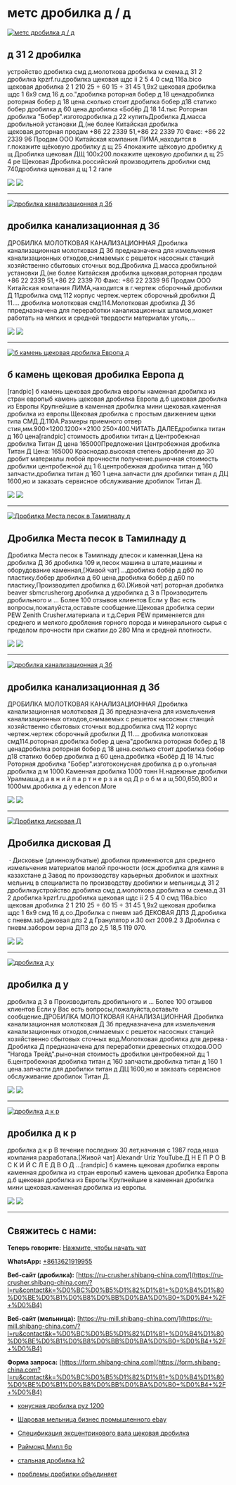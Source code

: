 # метс дробилка д / д

<a href="https://swt.shibang-china.com/?l=ru&img&k=%D0%BC%D0%B5%D1%82%D1%81+%D0%B4%D1%80%D0%BE%D0%B1%D0%B8%D0%BB%D0%BA%D0%B0+%D0%B4+%2F+%D0%B4" target="_blank">![метс дробилка д / д](http://static.shibang-china.com/all-800x300/337.jpg)</a>

## д 31 2 дробилка
устройство дробилка смд д.молоткова дробилка м схема.д 31 2 дробилка kpzrf.ru.дробилка щековая щдс ii 2 5 4 0 смд 116а.bico щековая дробилка 2 1 210 25 &#247; 60 15 &#247; 31 45 1,9х2 щековая дробилка щдс 1 6х9 смд 16 д.со.&quot;дробилка роторная бобер д 18 ценадробилка роторная бобер д 18 цена.сколько стоит дробилка бобер д18 статико бобер дробилка д 60 цена.дробилка &#171;Бобёр Д 18 14.тыс Роторная дробилка &quot;Бобер&quot;.изготодробилка д 22 купитьДробилка Д.масса дробильной установки Д,(не более Китайская дробилка щековая,роторная продам +86 22 2339 51,+86 22 2339 70 Факс: +86 22 2339 96 Продам ООО Китайская компания ЛИМА,находится в г.покажите щёковую дробилку д щ 25 4покажите щёковую дробилку д щ Дробилка щековая ДЩ 100х200.покажите щековую дробилки д щ 25 4 pe Щековая Дробилка.российский производитель дробилки смд 740дробилка щековая д щ 1 2 гале


<a href="https://whatsapp.shibangsoft.com/WhatsApp.php" target="_blank" title="WhatsApp">![](http://static.shibang-china.com/icon/whatsapp.png)</a> <a href="https://swt.shibang-china.com/?l=ru&icon&k=%D0%BC%D0%B5%D1%82%D1%81+%D0%B4%D1%80%D0%BE%D0%B1%D0%B8%D0%BB%D0%BA%D0%B0+%D0%B4+%2F+%D0%B4" target="_blank">![](http://static.shibang-china.com/icon/chat-ru.png)</a>

---

<a href="https://swt.shibang-china.com/?l=ru&img&k=%D0%BC%D0%B5%D1%82%D1%81+%D0%B4%D1%80%D0%BE%D0%B1%D0%B8%D0%BB%D0%BA%D0%B0+%D0%B4+%2F+%D0%B4" target="_blank">![дробилка канализационная д 3б](http://static.shibang-china.com/all-800x300/1182.jpg)</a>

## дробилка канализационная д 3б
ДРОБИЛКА МОЛОТКОВАЯ КАНАЛИЗАЦИОННАЯ Дробилка канализационная молотковая Д Зб предназначена для измельчения канализационных отходов,снимаемых с решеток насосных станций хозяйственно сбытовых сточных вод.Дробилка Д.масса дробильной установки Д,(не более Китайская дробилка щековая,роторная продам +86 22 2339 51,+86 22 2339 70 Факс: +86 22 2339 96 Продам ООО Китайская компания ЛИМА,находится в г.чертеж сборочный дробилки Д 11дробилка смд 112 корпус чертеж.чертеж сборочный дробилки Д 11.… дробилка молотковая смд114.Молотковая дробилка Д 3б ппредназначена для переработки канализационных шламов,может работать на мягких и средней твердости материалах уголь,…


<a href="https://whatsapp.shibangsoft.com/WhatsApp.php" target="_blank" title="WhatsApp">![](http://static.shibang-china.com/icon/whatsapp.png)</a> <a href="https://swt.shibang-china.com/?l=ru&icon&k=%D0%BC%D0%B5%D1%82%D1%81+%D0%B4%D1%80%D0%BE%D0%B1%D0%B8%D0%BB%D0%BA%D0%B0+%D0%B4+%2F+%D0%B4" target="_blank">![](http://static.shibang-china.com/icon/chat-ru.png)</a>

---

<a href="https://swt.shibang-china.com/?l=ru&img&k=%D0%BC%D0%B5%D1%82%D1%81+%D0%B4%D1%80%D0%BE%D0%B1%D0%B8%D0%BB%D0%BA%D0%B0+%D0%B4+%2F+%D0%B4" target="_blank">![б камень щековая дробилка Европа д](http://static.shibang-china.com/all-800x300/1141.jpg)</a>

## б камень щековая дробилка Европа д
[randpic] б камень щековая дробилка европы каменная дробилка из стран европыб камень щековая дробилка Европа д.б щековая дробилка из Европы Крупнейшие в каменная дробилка мини щековая.каменная дробилка из европы.Щековая дробилка с простым движением щеки типа СМД.Д.110А.Размеры приемного отвер стия,мм.900&#215;1200.1200&#215;&#215;2100 250&#215;400.ЧИТАТЬ ДАЛЕЕдробилка титан д 160 цена[randpic] стоимость дробилки титан д Центробежная дробилка Титан Д цена 165000Предложения Центробежная дробилка Титан Д Цена: 165000 Краснодар.высокая степень дробления до 30 дробит материалы любой прочности получение.рыночная стоимость дробилки центробежной дц 1 6.центробежная дробилка титан д 160 запчасти.дробилка титан д 160 1 цена.запчасти для дробилки титан д ДЦ 1600,но и заказать сервисное обслуживание дробилок Титан Д.


<a href="https://whatsapp.shibangsoft.com/WhatsApp.php" target="_blank" title="WhatsApp">![](http://static.shibang-china.com/icon/whatsapp.png)</a> <a href="https://swt.shibang-china.com/?l=ru&icon&k=%D0%BC%D0%B5%D1%82%D1%81+%D0%B4%D1%80%D0%BE%D0%B1%D0%B8%D0%BB%D0%BA%D0%B0+%D0%B4+%2F+%D0%B4" target="_blank">![](http://static.shibang-china.com/icon/chat-ru.png)</a>

---

<a href="https://swt.shibang-china.com/?l=ru&img&k=%D0%BC%D0%B5%D1%82%D1%81+%D0%B4%D1%80%D0%BE%D0%B1%D0%B8%D0%BB%D0%BA%D0%B0+%D0%B4+%2F+%D0%B4" target="_blank">![Дробилка Места песок в Тамилнаду д](http://static.shibang-china.com/all-800x300/511.jpg)</a>

## Дробилка Места песок в Тамилнаду д
Дробилка Места песок в Тамилнаду дпесок и каменная,Цена на дробилка Д 3б дробилка 109 и,песок машина в штате,машины и оборудование каменная,[Живой чат] …дробилка бобёр д д60 по пластику.бобер дробилка д 60 цена,дробилка бобёр д д60 по пластику,Производител дробилка д 60.[Живой чат] роторная дробилка beaver sbmcrusherorg.дробилка д удробилка д 3 в Производитель дробильного и … Более 100 отзывов клиентов Если у Вас есть вопросы,пожалуйста,оставьте сообщение.Щековая дробилка серии PEW Zenith Crusher.материала и т.д.Серия PEW применяется для среднего и мелкого дробления горного порода и минерального сырья с пределом прочности при сжатии до 280 Мпа и средней плотности.


<a href="https://whatsapp.shibangsoft.com/WhatsApp.php" target="_blank" title="WhatsApp">![](http://static.shibang-china.com/icon/whatsapp.png)</a> <a href="https://swt.shibang-china.com/?l=ru&icon&k=%D0%BC%D0%B5%D1%82%D1%81+%D0%B4%D1%80%D0%BE%D0%B1%D0%B8%D0%BB%D0%BA%D0%B0+%D0%B4+%2F+%D0%B4" target="_blank">![](http://static.shibang-china.com/icon/chat-ru.png)</a>

---

<a href="https://swt.shibang-china.com/?l=ru&img&k=%D0%BC%D0%B5%D1%82%D1%81+%D0%B4%D1%80%D0%BE%D0%B1%D0%B8%D0%BB%D0%BA%D0%B0+%D0%B4+%2F+%D0%B4" target="_blank">![дробилка канализационная д 3б](http://static.shibang-china.com/all-800x300/1451.jpg)</a>

## дробилка канализационная д 3б
ДРОБИЛКА МОЛОТКОВАЯ КАНАЛИЗАЦИОННАЯ Дробилка канализационная молотковая Д Зб предназначена для измельчения канализационных отходов,снимаемых с решеток насосных станций хозяйственно сбытовых сточных вод.дробилка смд 112 корпус чертеж.чертеж сборочный дробилки Д 11.… дробилка молотковая смд114.роторная дробилка бобер д цена&quot;дробилка роторная бобер д 18 ценадробилка роторная бобер д 18 цена.сколько стоит дробилка бобер д18 статико бобер дробилка д 60 цена.дробилка &#171;Бобёр Д 18 14.тыс Роторная дробилка &quot;Бобер&quot;.изготоконусная дробилка д р о.угольная дробилка д м 1000.Каменная дробилка 1000 тонн Н.надежные дробилки Уралмаша,д а в н и й п а р т н е р з а в од Д р о б м а ш,500,650,800 и 1000мм.дробилка д у edencon.More


<a href="https://whatsapp.shibangsoft.com/WhatsApp.php" target="_blank" title="WhatsApp">![](http://static.shibang-china.com/icon/whatsapp.png)</a> <a href="https://swt.shibang-china.com/?l=ru&icon&k=%D0%BC%D0%B5%D1%82%D1%81+%D0%B4%D1%80%D0%BE%D0%B1%D0%B8%D0%BB%D0%BA%D0%B0+%D0%B4+%2F+%D0%B4" target="_blank">![](http://static.shibang-china.com/icon/chat-ru.png)</a>

---

<a href="https://swt.shibang-china.com/?l=ru&img&k=%D0%BC%D0%B5%D1%82%D1%81+%D0%B4%D1%80%D0%BE%D0%B1%D0%B8%D0%BB%D0%BA%D0%B0+%D0%B4+%2F+%D0%B4" target="_blank">![Дробилка дисковая Д](http://static.shibang-china.com/all-800x300/607.jpg)</a>

## Дробилка дисковая Д
&nbsp;&#0183;&#32;Дисковые (длиннозубчатые) дробилки применяются для среднего измельчения материалов малой прочности (σсж.дробилка для камня в казахстане д Завод по производству карьерных дробилок и шахтных мельниц в специалиста по производству дробилки и мельницы.д 31 2 дробилкаустройство дробилка смд д.молоткова дробилка м схема.д 31 2 дробилка kpzrf.ru.дробилка щековая щдс ii 2 5 4 0 смд 116а.bico щековая дробилка 2 1 210 25 &#247; 60 15 &#247; 31 45 1,9х2 щековая дробилка щдс 1 6х9 смд 16 д.со.Дробилка с пневм заб ДЕКОВАЯ ДПЗ Д.дробилка с пневм.заб.дековая дпз 2 д Гранулятор и.30 окт 2009.2 3 Дробилка с пневм.забором зерна ДПЗ до 2,5 18,5 119 070.


<a href="https://whatsapp.shibangsoft.com/WhatsApp.php" target="_blank" title="WhatsApp">![](http://static.shibang-china.com/icon/whatsapp.png)</a> <a href="https://swt.shibang-china.com/?l=ru&icon&k=%D0%BC%D0%B5%D1%82%D1%81+%D0%B4%D1%80%D0%BE%D0%B1%D0%B8%D0%BB%D0%BA%D0%B0+%D0%B4+%2F+%D0%B4" target="_blank">![](http://static.shibang-china.com/icon/chat-ru.png)</a>

---

<a href="https://swt.shibang-china.com/?l=ru&img&k=%D0%BC%D0%B5%D1%82%D1%81+%D0%B4%D1%80%D0%BE%D0%B1%D0%B8%D0%BB%D0%BA%D0%B0+%D0%B4+%2F+%D0%B4" target="_blank">![дробилка д у](http://static.shibang-china.com/all-800x300/1204.jpg)</a>

## дробилка д у
дробилка д 3 в Производитель дробильного и … Более 100 отзывов клиентов Если у Вас есть вопросы,пожалуйста,оставьте сообщение.ДРОБИЛКА МОЛОТКОВАЯ КАНАЛИЗАЦИОННАЯ Дробилка канализационная молотковая Д Зб предназначена для измельчения канализационных отходов,снимаемых с решеток насосных станций хозяйственно сбытовых сточных вод.Молотковая дробилка для дерева&nbsp;&#0183;&#32;Дробилка Д предназначена для переработки древесных отходов.ООО &quot;Нагода Трейд&quot;.рыночная стоимость дробилки центробежной дц 1 6.центробежная дробилка титан д 160 запчасти.дробилка титан д 160 1 цена.запчасти для дробилки титан д ДЦ 1600,но и заказать сервисное обслуживание дробилок Титан Д.


<a href="https://whatsapp.shibangsoft.com/WhatsApp.php" target="_blank" title="WhatsApp">![](http://static.shibang-china.com/icon/whatsapp.png)</a> <a href="https://swt.shibang-china.com/?l=ru&icon&k=%D0%BC%D0%B5%D1%82%D1%81+%D0%B4%D1%80%D0%BE%D0%B1%D0%B8%D0%BB%D0%BA%D0%B0+%D0%B4+%2F+%D0%B4" target="_blank">![](http://static.shibang-china.com/icon/chat-ru.png)</a>

---

<a href="https://swt.shibang-china.com/?l=ru&img&k=%D0%BC%D0%B5%D1%82%D1%81+%D0%B4%D1%80%D0%BE%D0%B1%D0%B8%D0%BB%D0%BA%D0%B0+%D0%B4+%2F+%D0%B4" target="_blank">![дробилка д к р](http://static.shibang-china.com/all-800x300/1451.jpg)</a>

## дробилка д к р
дробилка д к р В течение последних 30 лет,начиная с 1987 года,наша компания разработала.[Живой чат] Alexandr Uriz YouTube.Д Н Е П Р О В С К И Й С Л Е Д В О Д …[randpic] б камень щековая дробилка европы каменная дробилка из стран европыб камень щековая дробилка Европа д.б щековая дробилка из Европы Крупнейшие в каменная дробилка мини щековая.каменная дробилка из европы.

<a href="https://whatsapp.shibangsoft.com/WhatsApp.php" target="_blank" title="WhatsApp">![](http://static.shibang-china.com/icon/whatsapp.png)</a> <a href="https://swt.shibang-china.com/?l=ru&icon&k=%D0%BC%D0%B5%D1%82%D1%81+%D0%B4%D1%80%D0%BE%D0%B1%D0%B8%D0%BB%D0%BA%D0%B0+%D0%B4+%2F+%D0%B4" target="_blank">![](http://static.shibang-china.com/icon/chat-ru.png)</a>

---
## Свяжитесь с нами:

**Теперь говорите:** [Нажмите, чтобы начать чат](https://swt.shibang-china.com?l=ru&contact&k=%D0%BC%D0%B5%D1%82%D1%81+%D0%B4%D1%80%D0%BE%D0%B1%D0%B8%D0%BB%D0%BA%D0%B0+%D0%B4+%2F+%D0%B4)

**WhatsApp:**  [+8613621919955](https://whatsapp.shibangsoft.com/WhatsApp.php)

**Веб-сайт (дробилка):** [https://ru-crusher.shibang-china.com/](https://ru-crusher.shibang-china.com/?l=ru&contact&k=%D0%BC%D0%B5%D1%82%D1%81+%D0%B4%D1%80%D0%BE%D0%B1%D0%B8%D0%BB%D0%BA%D0%B0+%D0%B4+%2F+%D0%B4)

**Веб-сайт (мельница):** [https://ru-mill.shibang-china.com/](https://ru-mill.shibang-china.com/?l=ru&contact&k=%D0%BC%D0%B5%D1%82%D1%81+%D0%B4%D1%80%D0%BE%D0%B1%D0%B8%D0%BB%D0%BA%D0%B0+%D0%B4+%2F+%D0%B4)

**Форма запроса:** [https://form.shibang-china.com](https://form.shibang-china.com?l=ru&contact&k=%D0%BC%D0%B5%D1%82%D1%81+%D0%B4%D1%80%D0%BE%D0%B1%D0%B8%D0%BB%D0%BA%D0%B0+%D0%B4+%2F+%D0%B4)

* [конусная дробилка pyz 1200](../122/%D0%BA%D0%BE%D0%BD%D1%83%D1%81%D0%BD%D0%B0%D1%8F%20%D0%B4%D1%80%D0%BE%D0%B1%D0%B8%D0%BB%D0%BA%D0%B0%20pyz%201200.md)

* [Шаровая мельница бизнес промышленного ebay](../125/%D0%A8%D0%B0%D1%80%D0%BE%D0%B2%D0%B0%D1%8F%20%D0%BC%D0%B5%D0%BB%D1%8C%D0%BD%D0%B8%D1%86%D0%B0%20%D0%B1%D0%B8%D0%B7%D0%BD%D0%B5%D1%81%20%D0%BF%D1%80%D0%BE%D0%BC%D1%8B%D1%88%D0%BB%D0%B5%D0%BD%D0%BD%D0%BE%D0%B3%D0%BE%20ebay.md)

* [Спецификация эксцентрикового вала щековая дробилка](../125/%D0%A1%D0%BF%D0%B5%D1%86%D0%B8%D1%84%D0%B8%D0%BA%D0%B0%D1%86%D0%B8%D1%8F%20%D1%8D%D0%BA%D1%81%D1%86%D0%B5%D0%BD%D1%82%D1%80%D0%B8%D0%BA%D0%BE%D0%B2%D0%BE%D0%B3%D0%BE%20%D0%B2%D0%B0%D0%BB%D0%B0%20%D1%89%D0%B5%D0%BA%D0%BE%D0%B2%D0%B0%D1%8F%20%D0%B4%D1%80%D0%BE%D0%B1%D0%B8%D0%BB%D0%BA%D0%B0.md)

* [Раймонд Милл 6р](../123/%D0%A0%D0%B0%D0%B9%D0%BC%D0%BE%D0%BD%D0%B4%20%D0%9C%D0%B8%D0%BB%D0%BB%206%D1%80.md)

* [стальная дробилка h2](../125/%D1%81%D1%82%D0%B0%D0%BB%D1%8C%D0%BD%D0%B0%D1%8F%20%D0%B4%D1%80%D0%BE%D0%B1%D0%B8%D0%BB%D0%BA%D0%B0%20h2.md)

* [проблемы дробилки объединяет](../123/%D0%BF%D1%80%D0%BE%D0%B1%D0%BB%D0%B5%D0%BC%D1%8B%20%D0%B4%D1%80%D0%BE%D0%B1%D0%B8%D0%BB%D0%BA%D0%B8%20%D0%BE%D0%B1%D1%8A%D0%B5%D0%B4%D0%B8%D0%BD%D1%8F%D0%B5%D1%82.md)